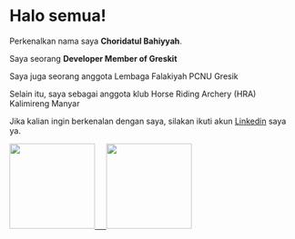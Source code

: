 # Halo semua! 

Perkenalkan nama saya **Choridatul Bahiyyah**.

Saya seorang **Developer Member of Greskit** 

Saya juga seorang anggota Lembaga Falakiyah PCNU Gresik

Selain itu, saya sebagai anggota klub Horse Riding Archery (HRA) Kalimireng Manyar 

Jika kalian ingin berkenalan dengan saya, silakan ikuti akun [Linkedin](https://www.linkedin.com/in/choridatul-bahiyyah-66a3551ab/) saya ya.


<p align="left">
<a href="https://github.com/choridah">
  <img height="150em" src="https://github-readme-stats-eight-theta.vercel.app/api?username=choridah&show_icons=true&theme=algolia&include_all_commits=true&count_private=true"/>
  &nbsp&nbsp&nbsp
  <img height="150em" src="https://github-readme-stats-eight-theta.vercel.app/api/top-langs/?username=choridah&layout=compact&langs_count=8&theme=algolia"/>
</a>
</p>
